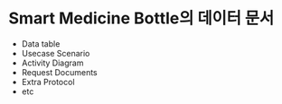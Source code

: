 # Smart Medicine Bottle의 데이터 문서

- Data table
- Usecase Scenario
- Activity Diagram
- Request Documents
- Extra Protocol
- etc